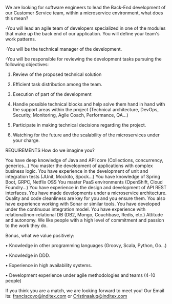We are looking for software engineers to lead the Back-End development of our Customer Service team, within a microservice environment, what does this mean?

-You will lead an agile team of developers specialized in one of the modules that make up the back end of our application. You will define your team's work patterns.

-You will be the technical manager of the development.

-You will be responsible for reviewing the development tasks pursuing the following objectives:

1. Review of the proposed technical solution

2. Efficient task distribution among the team.

3. Execution of part of the development

4. Handle possible technical blocks and help solve them hand in hand with the support areas within the project (Technical architecture, DevOps, Security, Monitoring, Agile Coach, Performance, QA...)

5. Participate in making technical decisions regarding the project.

6. Watching for the future and the scalability of the microservices under your charge.



REQUIREMENTS
How do we imagine you? 


You have deep knowledge of Java and API core (Collections, concurrency, generics...)
You master the development of applications with complex business logic.
You have experience in the development of unit and integration tests (JUnit, Mockito, Spock...)
You have knowledge of Spring Boot, GRPC, Netflix OSS
You master PaaS environments (OpenShift, Cloud Foundry...)
You have experience in the design and development of API REST interfaces.
You have made developments under a microservice architecture.
Quality and code cleanliness are key for you and you ensure them. You also have experience working with Sonar or similar tools.
You have developed under the continuous integration model.
You have experience with relational/non-relational DB (DB2, Mongo, Couchbase, Redis, etc.)
Attitude and autonomy. We like people with a high level of commitment and passion to the work they do.
 

Bonus, what we value positively:


• Knowledge in other programming languages (Groovy, Scala, Python, Go...)

• Knowledge in DDD.

• Experience in high availability systems.

• Development experience under agile methodologies and teams (4-10 people)



If you think you are a match, we are looking forward to meet you!
Our Email its: franciscovo@inditex.com or Cristinaaluq@inditex.com

